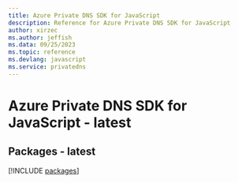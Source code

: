 ```yaml
---
title: Azure Private DNS SDK for JavaScript
description: Reference for Azure Private DNS SDK for JavaScript
author: xirzec
ms.author: jeffish
ms.data: 09/25/2023
ms.topic: reference
ms.devlang: javascript
ms.service: privatedns
---
```

# Azure Private DNS SDK for JavaScript - latest
## Packages - latest
[!INCLUDE [packages](private-dns-index.md)]